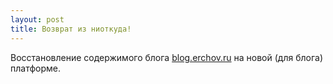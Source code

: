```yaml
---
layout: post
title: Возврат из ниоткуда!
---
```


Восстановление содержимого блога [blog.erchov.ru](https://blog.erchov.ru) на новой (для блога) платформе.
